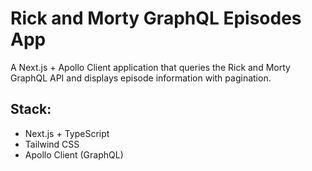 # Rick and Morty GraphQL Episodes App

A Next.js + Apollo Client application that queries the Rick and Morty GraphQL API and displays episode information with pagination.

## Stack:
- Next.js + TypeScript
- Tailwind CSS
- Apollo Client (GraphQL)
